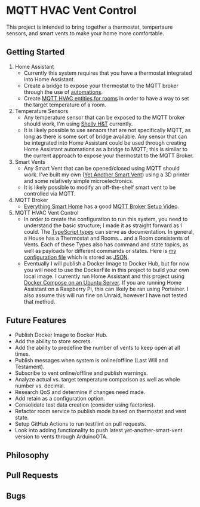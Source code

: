 # MQTT HVAC Vent Control 
This project is intended to bring together a thermostat, tempertaure sensors, and smart vents to make your home more comfortable.

## Getting Started
1. Home Assistant
    - Currently this system requires that you have a thermostat integrated into Home Assistant.
    - Create a bridge to expose your thermostat to the MQTT broker through the use of [automations](/examples/MQTT_AUTOMATIONS.md).
    - Create [MQTT HVAC entities for rooms](/examples/MQTT_HVAC.md) in order to have a way to set the target temperature of a room.
2. Temperature Sensors
    - Any temperature sensor that can be exposed to the MQTT broker should work, I'm using [Shelly H&T](https://shelly.cloud/products/shelly-humidity-temperature-smart-home-automation-sensor/) currently.
    - It is likely possible to use sensors that are not specifically MQTT, as long as there is some sort of bridge available. Any sensor that can be integrated into Home Assistant could be used through creating Home Assistant automations as a bridge to MQTT; this is similar to the current approach to expose your thermostat to the MQTT Broker.
3. Smart Vents 
    - Any Smart Vent that can be opened/closed using MQTT should work. I've built my own ([Yet Another Smart Vent](https://github.com/TonyBrobston/yet-another-smart-vent)) using a 3D printer and some relatively simple microelectronics.
    - It is likely possible to modify an off-the-shelf smart vent to be controlled via MQTT.
4. MQTT Broker
    - [Everything Smart Home](https://www.youtube.com/c/EverythingSmartHome) has a good [MQTT Broker Setup Video](https://www.youtube.com/watch?v=dqTn-Gk4Qeo).
5. MQTT HVAC Vent Control
    - In order to create the configuration to run this system, you need to understand the basic structure; I made it as straight forward as I could. The [TypeScript types](https://github.com/TonyBrobston/mqtt-hvac-vent-control/blob/master/src/types/Mqtt.ts) can serve as documentation. In general, a House has a Thermostat and Rooms... and a Room consistents of Vents. Each of these Types also has command and state topics, as well as payloads for different commands or states. Here is [my configuration file](https://github.com/TonyBrobston/tbro-server/blob/master/home-automation/mqtt-hvac-vent-control/options.json) which is stored as [JSON](https://www.json.org/json-en.html).
    - Eventually I will publish a Docker Image to Docker Hub, but for now you will need to use the DockerFile in this project to build your own local image. I currently run Home Assistant and this project using [Docker Compose on an Ubuntu Server](https://github.com/TonyBrobston/tbro-server/blob/master/home-automation/docker-compose.yml). If you are running Home Assistant on a Raspberry Pi, this can likely be ran using Portainer. I also assume this will run fine on Unraid, however I have not tested that method.

## Future Features
- Publish Docker Image to Docker Hub.
- Add the ability to store secrets.
- Add the ability to predefine the number of vents to keep open at all times.
- Publish messages when system is online/offline (Last Will and Testament).
- Subscribe to vent online/offline and publish warnings.
- Analyze actual vs. target temperature comparison as well as whole number vs. decimal.
- Research QoS and determine if changes need made.
- Add retain as a configuration option.
- Consolidate test data creation (consider using factories).
- Refactor room service to publish mode based on thermostat and vent state.
- Setup GitHub Actions to run test/lint on pull requests.
- Look into adding functionality to push latest yet-another-smart-vent version to vents through ArduinoOTA.

## Philosophy

## Pull Requests

## Bugs
